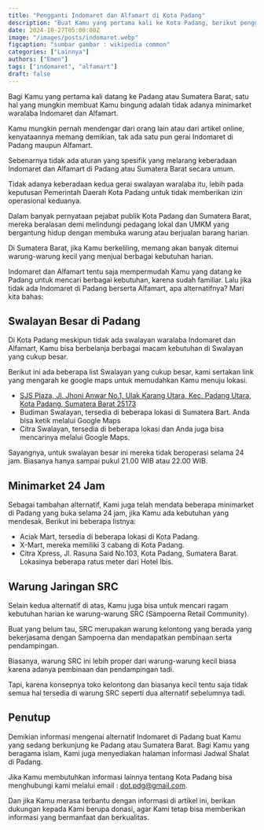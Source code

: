 ```yaml
---
title: "Pengganti Indomaret dan Alfamart di Kota Padang"
description: "Buat Kamu yang pertama kali ke Kota Padang, berikut pengganti Indomaret di Kota Padang"
date: 2024-10-27T05:00:00Z
image: "/images/posts/indomaret.webp"
figcaption: "sumbar gambar : wikipedia common"
categories: ["Lainnya"]
authors: ["Emen"]
tags: ["indomaret", "alfamart"]
draft: false
---
```


Bagi Kamu yang pertama kali datang ke Padang atau Sumatera Barat, satu hal yang mungkin membuat Kamu bingung adalah tidak adanya minimarket waralaba Indomaret dan Alfamart.

Kamu mungkin pernah mendengar dari orang lain atau dari artikel online, kenyataannya memang demikian, tak ada satu pun gerai Indomaret di Padang maupun Alfamart.

Sebenarnya tidak ada aturan yang spesifik yang melarang keberadaan Indomaret dan Alfamart di Padang atau Sumatera Barat secara umum.

Tidak adanya keberadaan kedua gerai swalayan waralaba itu, lebih pada keputusan Pemerintah Daerah Kota Padang untuk tidak memberikan izin operasional keduanya.

Dalam banyak pernyataan pejabat publik Kota Padang dan Sumatera Barat, mereka beralasan demi melindungi pedagang lokal dan UMKM yang bergantung hidup dengan membuka warung atau berjualan barang harian.

Di Sumatera Barat, jika Kamu berkeliling, memang akan banyak ditemui warung-warung kecil yang menjual berbagai kebutuhan harian.

Indomaret dan Alfamart tentu saja mempermudah Kamu yang datang ke Padang untuk mencari berbagai kebutuhan, karena sudah familiar.
Lalu jika tidak ada Indomaret di Padang berserta Alfamart, apa alternatifnya? Mari kita bahas:

## Swalayan Besar di Padang

Di Kota Padang meskipun tidak ada swalayan waralaba Indomaret dan Alfamart, Kamu bisa berbelanja berbagai macam kebutuhan di Swalayan yang cukup besar.

Berikut ini ada beberapa list Swalayan yang cukup besar, kami sertakan link yang mengarah ke google maps untuk memudahkan Kamu menuju lokasi.

- <a href="https://maps.app.goo.gl/ZmGFDwZvqrD9NuZh9" target="_blank" rel="noopener noreferrer" title="SJS Plaza">SJS Plaza, Jl. Jhoni Anwar No.1, Ulak Karang Utara, Kec. Padang Utara, Kota Padang, Sumatera Barat 25173</a>
- Budiman Swalayan, tersedia di beberapa lokasi di Sumatera Bart. Anda bisa ketik melalui Google Maps
- Citra Swalayan, tersedia di beberapa lokasi dan Anda juga bisa mencarinya melalui Google Maps.

Sayangnya, untuk swalayan besar ini mereka tidak beroperasi selama 24 jam. Biasanya hanya sampai pukul 21.00 WIB atau 22.00 WIB.

## Minimarket 24 Jam

Sebagai tambahan alternatif, Kami juga telah mendata beberapa minimarket di Padang yang buka selama 24 jam, jika Kamu ada kebutuhan yang mendesak.
Berikut ini beberapa listnya:

- Aciak Mart, tersedia di beberapa lokasi di Kota Padang.
- X-Mart, mereka memiliki 3 cabang di Kota Padang.
- Citra Xpress, Jl. Rasuna Said No.103, Kota Padang, Sumatera Barat. Lokasinya beberapa ratus meter dari Hotel Ibis.

## Warung Jaringan SRC

Selain kedua alternatif di atas, Kamu juga bisa untuk mencari ragam kebutuhan harian ke warung-warung SRC (Sampoerna Retail Community).

Buat yang belum tau, SRC merupakan warung kelontong yang berada yang bekerjasama dengan Sampoerna dan mendapatkan pembinaan serta pendampingan.

Biasanya, warung SRC ini lebih proper dari warung-warung kecil biasa karena adanya pembinaan dan pendampingan tadi.

Tapi, karena konsepnya toko kelontong dan biasanya kecil tentu saja tidak semua hal tersedia di warung SRC seperti dua alternatif sebelumnya tadi.

## Penutup

Demikian informasi mengenai alternatif Indomaret di Padang buat Kamu yang sedang berkunjung ke Padang atau Sumatera Barat.
Bagi Kamu yang beragama islam, Kami juga menyediakan halaman informasi Jadwal Shalat di Padang.

Jika Kamu membutuhkan informasi lainnya tentang Kota Padang bisa menghubungi kami melalui email : dot.pdg@gmail.com.

Dan jika Kamu merasa terbantu dengan informasi di artikel ini, berikan dukungan kepada Kami berupa donasi, agar Kami tetap bisa memberikan informasi yang bermanfaat dan berkualitas.
